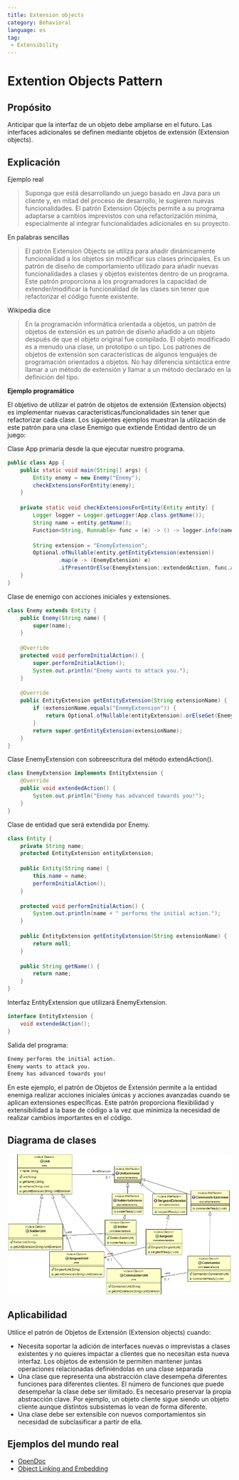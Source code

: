 ```yaml
---
title: Extension objects
category: Behavioral
language: es
tag:
 - Extensibility
---
```


# Extention Objects Pattern

## Propósito
Anticipar que la interfaz de un objeto debe ampliarse en el futuro. Las interfaces adicionales se definen mediante objetos de extensión (Extension objects).

## Explicación
Ejemplo real

> Suponga que está desarrollando un juego basado en Java para un cliente y, en mitad del proceso de desarrollo, le sugieren nuevas funcionalidades. El patrón Extension Objects permite a su programa adaptarse a cambios imprevistos con una refactorización mínima, especialmente al integrar funcionalidades adicionales en su proyecto.

En palabras sencillas

> El patrón Extension Objects se utiliza para añadir dinámicamente funcionalidad a los objetos sin modificar sus clases principales. Es un patrón de diseño de comportamiento utilizado para añadir nuevas funcionalidades a clases y objetos existentes dentro de un programa. Este patrón proporciona a los programadores la capacidad de extender/modificar la funcionalidad de las clases sin tener que refactorizar el código fuente existente.

Wikipedia dice

> En la programación informática orientada a objetos, un patrón de objetos de extensión es un patrón de diseño añadido a un objeto después de que el objeto original fue compilado. El objeto modificado es a menudo una clase, un prototipo o un tipo. Los patrones de objetos de extensión son características de algunos lenguajes de programación orientados a objetos. No hay diferencia sintáctica entre llamar a un método de extensión y llamar a un método declarado en la definición del tipo.

**Ejemplo programático**

El objetivo de utilizar el patrón de objetos de extensión (Extension objects) es implementar nuevas características/funcionalidades sin tener que refactorizar cada clase.
Los siguientes ejemplos muestran la utilización de este patrón para una clase Enemigo que extiende Entidad dentro de un juego:

Clase App primaria desde la que ejecutar nuestro programa.

```java
public class App {
    public static void main(String[] args) {
        Entity enemy = new Enemy("Enemy");
        checkExtensionsForEntity(enemy);
    }

    private static void checkExtensionsForEntity(Entity entity) {
        Logger logger = Logger.getLogger(App.class.getName());
        String name = entity.getName();
        Function<String, Runnable> func = (e) -> () -> logger.info(name + " without " + e);

        String extension = "EnemyExtension";
        Optional.ofNullable(entity.getEntityExtension(extension))
                .map(e -> (EnemyExtension) e)
                .ifPresentOrElse(EnemyExtension::extendedAction, func.apply(extension));
    }
}
```
Clase de enemigo con acciones iniciales y extensiones.

```java
class Enemy extends Entity {
    public Enemy(String name) {
        super(name);
    }

    @Override
    protected void performInitialAction() {
        super.performInitialAction();
        System.out.println("Enemy wants to attack you.");
    }

    @Override
    public EntityExtension getEntityExtension(String extensionName) {
        if (extensionName.equals("EnemyExtension")) {
            return Optional.ofNullable(entityExtension).orElseGet(EnemyExtension::new);
        }
        return super.getEntityExtension(extensionName);
    }
}
```

Clase EnemyExtension con sobreescritura del método extendAction().

```java
class EnemyExtension implements EntityExtension {
    @Override
    public void extendedAction() {
        System.out.println("Enemy has advanced towards you!");
    }
}
```

Clase de entidad que será extendida por Enemy.

```java
class Entity {
    private String name;
    protected EntityExtension entityExtension;

    public Entity(String name) {
        this.name = name;
        performInitialAction();
    }

    protected void performInitialAction() {
        System.out.println(name + " performs the initial action.");
    }

    public EntityExtension getEntityExtension(String extensionName) {
        return null;
    }

    public String getName() {
        return name;
    }
}
```
Interfaz EntityExtension que utilizará EnemyExtension.

```java
interface EntityExtension {
    void extendedAction();
}
```
Salida del programa:

```markdown
Enemy performs the initial action.
Enemy wants to attack you.
Enemy has advanced towards you!
```
En este ejemplo, el patrón de Objetos de Extensión permite a la entidad enemiga realizar acciones iniciales únicas y acciones avanzadas cuando se aplican extensiones específicas. Este patrón proporciona flexibilidad y extensibilidad a la base de código a la vez que minimiza la necesidad de realizar cambios importantes en el código.

## Diagrama de clases
![Extension_objects](./etc/extension_obj.png "Extension objects")

## Aplicabilidad
Utilice el patrón de Objetos de Extensión (Extension objects) cuando:

* Necesita soportar la adición de interfaces nuevas o imprevistas a clases existentes y no quieres impactar a clientes que no necesitan esta nueva interfaz. Los objetos de extensión te permiten mantener juntas operaciones relacionadas definiéndolas en una clase separada
* Una clase que representa una abstracción clave desempeña diferentes funciones para diferentes clientes. El número de funciones que puede desempeñar la clase debe ser ilimitado. Es necesario preservar la propia abstracción clave. Por ejemplo, un objeto cliente sigue siendo un objeto cliente aunque distintos subsistemas lo vean de forma diferente.
* Una clase debe ser extensible con nuevos comportamientos sin necesidad de subclasificar a partir de ella.

## Ejemplos del mundo real

* [OpenDoc](https://en.wikipedia.org/wiki/OpenDoc)
* [Object Linking and Embedding](https://en.wikipedia.org/wiki/Object_Linking_and_Embedding)
